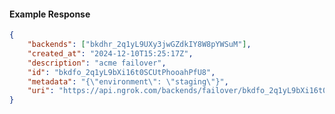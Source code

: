 <!-- Code generated for API Clients. DO NOT EDIT. -->

#### Example Response

```json
{
	"backends": ["bkdhr_2q1yL9UXy3jwGZdkIY8W8pYWSuM"],
	"created_at": "2024-12-10T15:25:17Z",
	"description": "acme failover",
	"id": "bkdfo_2q1yL9bXi16t0SCUtPhooahPfU8",
	"metadata": "{\"environment\": \"staging\"}",
	"uri": "https://api.ngrok.com/backends/failover/bkdfo_2q1yL9bXi16t0SCUtPhooahPfU8"
}
```
